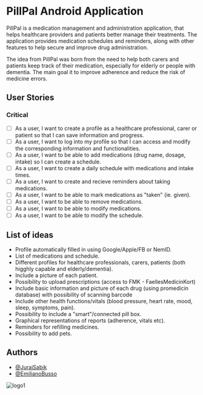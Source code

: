 # PillPal Android Application

PillPal is a medication management and administration application, that helps healthcare providers and patients better manage their treatments. The application provides medication schedules and reminders, along with other features to help secure and improve drug administration. 

The idea from PillPal was born from the need to help both carers and patients keep track of their medication, especially for elderly or people with dementia. The main goal it to improve adherence and reduce the risk of medicine errors. 


## User Stories 

### Critical
- [ ]  As a user, I want to create a profile as a healthcare professional, carer or patient so that I can save information and progress.
- [ ]  As a user, I want to log into my profile so that I can access and modify the corresponding information and functionalities.
- [ ]  As a user, I want to be able to add medications (drug name, dosage, intake) so I can create a schedule. 
- [ ]  As a user, I want to create a daily schedule with medications and intake times. 
- [ ]  As a user, I want to create and recieve reminders about taking medications. 
- [ ]  As a user, I want to be able to mark medications as "taken" (ie. given). 
- [ ]  As a user, I want to be able to remove medications. 
- [ ]  As a user, I want to be able to modify medications. 
- [ ]  As a user, I want to be able to modify the schedule. 

## List of ideas 
- Profile automatically filled in using Google/Apple/FB or NemID.
- List of medications and schedule. 
- Different profiles for healthcare professionals, carers, patients (both higghly capable and elderly/dementia).
- Include a picture of each patient. 
- Possibility to upload prescriptions (access to FMK - FaellesMedicinKort)
- Include basic information and picture of each drug (using promedicin database) with possibility of scanning barcode
- Include other health functions/vitals (blood pressure, heart rate, mood, sleep, symptoms, pain).
- Possibility to include a "smart"/connected pill box. 
- Graphical representations of reports (adherence, vitals etc).
- Reminders for refilling medicines.
- Possibility to add pets.

## Authors

- [@JurajSabik](https://github.com/JurajSabik)
- [@EmilianoBusso](https://github.com/Emi-27)



![logo1](https://user-images.githubusercontent.com/80519649/190924841-df1c6555-c916-47d4-b095-10cf838d0ead.png)
